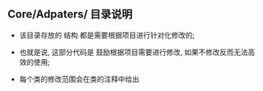 ## Core/Adpaters/ 目录说明
- 该目录存放的 结构 都是需要根据项目进行针对化修改的;

- 也就是说, 这部分代码是 鼓励根据项目需要进行修改, 如果不修改反而无法高效的使用;

- 每个类的修改范围会在类的注释中给出
